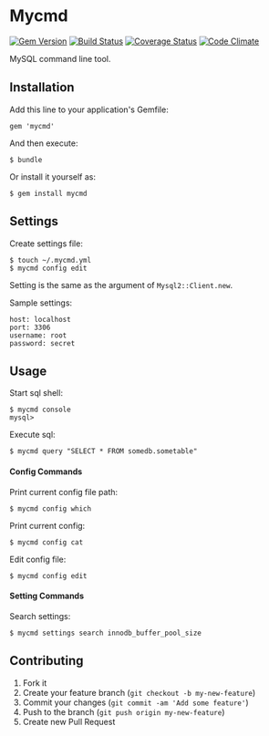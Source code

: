 # Mycmd

[![Gem Version](https://badge.fury.io/rb/mycmd.png)](http://badge.fury.io/rb/mycmd)
[![Build Status](https://travis-ci.org/i2bskn/mycmd.png?branch=master)](https://travis-ci.org/i2bskn/mycmd)
[![Coverage Status](https://coveralls.io/repos/i2bskn/mycmd/badge.png)](https://coveralls.io/r/i2bskn/mycmd)
[![Code Climate](https://codeclimate.com/github/i2bskn/mycmd.png)](https://codeclimate.com/github/i2bskn/mycmd)

MySQL command line tool.

## Installation

Add this line to your application's Gemfile:

    gem 'mycmd'

And then execute:

    $ bundle

Or install it yourself as:

    $ gem install mycmd

## Settings

Create settings file:

    $ touch ~/.mycmd.yml
    $ mycmd config edit

Setting is the same as the argument of `Mysql2::Client.new`.

Sample settings:

```
host: localhost
port: 3306
username: root
password: secret
```

## Usage

Start sql shell:

    $ mycmd console
    mysql>

Execute sql:

    $ mycmd query "SELECT * FROM somedb.sometable"

#### Config Commands

Print current config file path:

    $ mycmd config which

Print current config:

    $ mycmd config cat

Edit config file:

    $ mycmd config edit

#### Setting Commands

Search settings:

    $ mycmd settings search innodb_buffer_pool_size

## Contributing

1. Fork it
2. Create your feature branch (`git checkout -b my-new-feature`)
3. Commit your changes (`git commit -am 'Add some feature'`)
4. Push to the branch (`git push origin my-new-feature`)
5. Create new Pull Request

